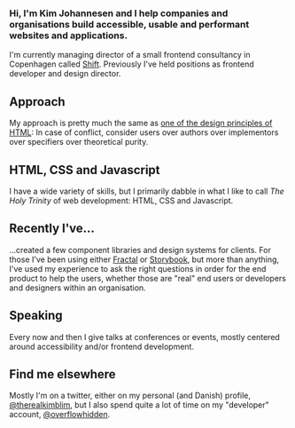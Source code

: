 ### Hi, I'm Kim Johannesen and I help companies and organisations build accessible, usable and performant websites and applications.
I'm currently managing director of a small frontend consultancy in Copenhagen called [Shift](https://shiftcph.dk). Previously I've held positions as frontend developer and design director.

## Approach
My approach is pretty much the same as [one of the design principles of HTML](https://dev.w3.org/html5/html-design-principles/#priority-of-constituencies): In case of conflict, consider users over authors over implementors over specifiers over theoretical purity.
> 

## HTML, CSS and Javascript
I have a wide variety of skills, but I primarily dabble in what I like to call *The Holy Trinity* of web development: HTML, CSS and Javascript.

## Recently I've...
...created a few component libraries and design systems for clients. For those I've been using either [Fractal](https://fractal.build/) or [Storybook](https://storybook.js.org/), but more than anything, I've used my experience to ask the right questions in order for the end product to help the users, whether those are "real" end users or developers and designers within an organisation.

## Speaking
Every now and then I give talks at conferences or events, mostly centered around accessibility and/or frontend development.

## Find me elsewhere
Mostly I'm on a twitter, either on my personal (and Danish) profile, [@therealkimblim](https://twitter.com/therealkimblim), but I also spend quite a lot of time on my "developer" account, [@overflowhidden](https://twitter.com/overflowhidden).
